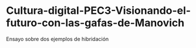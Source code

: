 # Cultura-digital-PEC3-Visionando-el-futuro-con-las-gafas-de-Manovich
Ensayo sobre dos ejemplos de hibridación 
